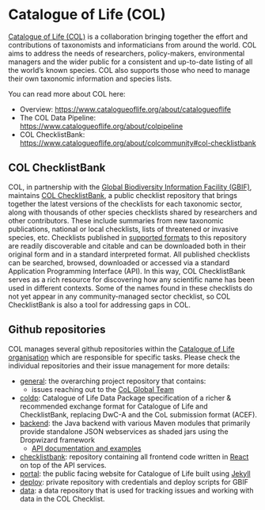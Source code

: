 # Catalogue of Life (COL)


[Catalogue of Life (COL)](http://www.catalogueoflife.org/) is a collaboration bringing together the effort and contributions of taxonomists and informaticians from around the world. COL aims to address the needs of researchers, policy-makers, environmental managers and the wider public for a consistent and up-to-date listing of all the world’s known species. COL also supports those who need to manage their own taxonomic information and species lists.

You can read more about COL here:

 - Overview: https://www.catalogueoflife.org/about/catalogueoflife
 - The COL Data Pipeline: https://www.catalogueoflife.org/about/colpipeline
 - COL ChecklistBank: https://www.catalogueoflife.org/about/colcommunity#col-checklistbank


## COL ChecklistBank

COL, in partnership with the [Global Biodiversity Information Facility (GBIF)](https://www.gbif.org), maintains [COL ChecklistBank](https://data.catalogueoflife.org), a public checklist repository that brings together the latest versions of the checklists for each taxonomic sector, along with thousands of other species checklists shared by researchers and other contributors. These include summaries from new taxonomic publications, national or local checklists, lists of threatened or invasive species, etc. Checklists published in [supported formats](docs/DATA-FORMATS.md) to this repository are readily discoverable and citable and can be downloaded both in their original form and in a standard interpreted format. All published checklists can be searched, browsed, downloaded or accessed via a standard Application Programming Interface (API). In this way, COL ChecklistBank serves as a rich resource for discovering how any scientific name has been used in different contexts. Some of the names found in these checklists do not yet appear in any community-managed sector checklist, so COL ChecklistBank is also a tool for addressing gaps in COL.


##  Github repositories

COL manages several github repositories within the [Catalogue of Life organisation](https://github.com/catalogueOfLife) which are responsible for specific tasks.
Please check the individual repositories and their issue management for more details:

 - [general](https://github.com/CatalogueOfLife/general): the overarching project repository that contains:
    - issues reaching out to the [CoL Global Team](https://github.com/CatalogueOfLife/general/issues?q=is%3Aissue+is%3Aopen+label%3A%22Global+Team%22)
 - [coldp](https://github.com/CatalogueOfLife/coldp): Catalogue of Life Data Package specification of a richer & recommended exchange format for Catalogue of Life and ChecklistBank, replacing DwC-A and the CoL submission format (ACEF).
 - [backend](https://github.com/CatalogueOfLife/backend): the Java backend with various Maven modules that primarily provide standalone JSON webservices as shaded jars using the Dropwizard framework
    - [API documentation and examples](https://github.com/CatalogueOfLife/backend/blob/master/API.md)
 - [checklistbank](https://github.com/CatalogueOfLife/checklistbank): repository containing all frontend code written in [React](https://reactjs.org/) on top of the API services.
 - [portal](https://github.com/CatalogueOfLife/portal): the public facing website for Catalogue of Life built using [Jekyll](https://jekyllrb.com/)
 - [deploy](https://github.com/CatalogueOfLife/deploy): private repository with credentials and deploy scripts for GBIF
 - [data](https://github.com/CatalogueOfLife/data): a data repository that is used for tracking issues and working with data in the COL Checklist.
